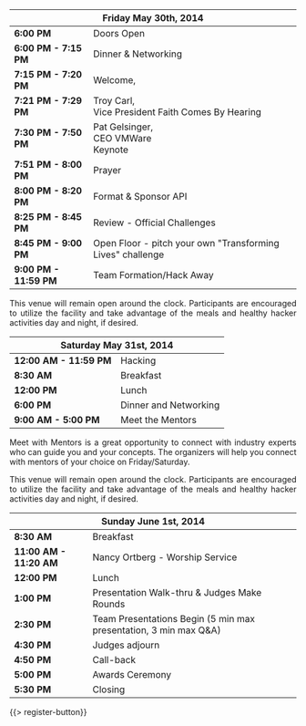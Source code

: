 <div id="tab-content-counter-4" class="g1-tab-content ">

<table class="default">
<thead>
<tr class="row-1 odd">
  <th colspan="2" class="column-1"><div>Friday May 30th, 2014</div></th>
</tr>
</thead>
<tbody class="row-hover" role="alert" aria-live="polite" aria-relevant="all">
<tr class="row-2">
  <td class="column-1"><strong>6:00 PM</strong></td><td class="column-2">Doors Open </td>
</tr>
<tr class="row-3">
  <td class="column-1"><strong>6:00 PM - 7:15 PM</strong></td><td class="column-2">Dinner &amp; Networking</td>
</tr>
<tr class="row-4">
  <td class="column-1"><strong>7:15 PM - 7:20 PM</strong></td><td class="column-2">Welcome, </td>
</tr>
<tr class="row-5">
  <td class="column-1"><strong>7:21 PM - 7:29 PM</strong></td><td class="column-2">Troy Carl, <br>
Vice President Faith Comes By Hearing</td>
</tr>
<tr class="row-6">
  <td class="column-1"><strong>7:30 PM - 7:50 PM</strong></td><td class="column-2">Pat Gelsinger, <br>
CEO VMWare<br>
Keynote</td>
</tr>
<tr class="row-7">
  <td class="column-1"><strong>7:51 PM - 8:00 PM</strong></td><td class="column-2">Prayer</td>
</tr>
<tr class="row-8">
  <td class="column-1"><strong>8:00 PM - 8:20 PM</strong></td><td class="column-2">Format &amp; Sponsor API</td>
</tr>
<tr class="row-9">
  <td class="column-1"><strong>8:25 PM - 8:45 PM</strong></td><td class="column-2">Review - Official Challenges </td>
</tr>
<tr class="row-10">
  <td class="column-1"><strong>8:45 PM - 9:00 PM</strong></td><td class="column-2">Open Floor - pitch your own "Transforming Lives" challenge</td>
</tr>
<tr class="row-11">
  <td class="column-1"><strong>9:00 PM - 11:59 PM</strong></td><td class="column-2">Team Formation/Hack Away</td>
</tr>
</tbody>
</table>
<!-- #tablepress-1 from cache -->
<p style="text-align: justify;">This venue will remain open around the clock. Participants are encouraged to utilize the facility and take advantage of the meals and healthy hacker activities day and night, if desired.</p>
<div style="float: right;"><a href="https://twitter.com/code4thekingdom" target="_new"><style type="text/css" scoped="scoped">#icon-13.g1-icon { color: #ffffff; background-color: #093a4f; border-color: #093a4f; }</style>
<i id="icon-13" class="icon-twitter g1-icon g1-icon--solid g1-icon--small g1-icon--inherit "></i></a> <a href="https://plus.google.com/u/0/communities/112803271040533425213" target="_new"><style type="text/css" scoped="scoped">#icon-14.g1-icon { color: #ffffff; background-color: #093a4f; border-color: #093a4f; }</style>
<i id="icon-14" class="icon-google-plus g1-icon g1-icon--solid g1-icon--small g1-icon--inherit "></i></a></div>
</div>


<div id="tab-content-counter-5" class="g1-tab-content ">

<table class="default">
<thead>
<tr class="row-1 odd">
  <th colspan="2" class="column-1"><div>Saturday May 31st, 2014</div></th>
</tr>
</thead>
<tbody class="row-hover">
<tr class="row-2 even">
  <td class="column-1"><strong>12:00 AM - 11:59 PM</strong></td><td class="column-2">Hacking</td>
</tr>
<tr class="row-3 odd">
  <td class="column-1"><strong>8:30 AM</strong></td><td class="column-2">Breakfast</td>
</tr>
<tr class="row-4 even">
  <td class="column-1"><strong>12:00 PM</strong></td><td class="column-2">Lunch</td>
</tr>
<tr class="row-5 odd">
  <td class="column-1"><strong>6:00 PM</strong></td><td class="column-2">Dinner and Networking</td>
</tr>
<tr class="row-6 even">
  <td class="column-1"><strong>9:00 AM - 5:00 PM</strong></td><td class="column-2">Meet the Mentors</td>
</tr>
</tbody>
</table>
<!-- #tablepress-2 from cache -->
<p style="text-align: justify;">Meet with Mentors is a great opportunity to connect with industry experts who can guide you and your concepts. The organizers will help you connect with mentors of your choice on Friday/Saturday.</p>
<p style="text-align: justify;">This venue will remain open around the clock. Participants are encouraged to utilize the facility and take advantage of the meals and healthy hacker activities day and night, if desired.</p>
<div style="float: right;"><a href="https://twitter.com/code4thekingdom" target="_new"><style type="text/css" scoped="scoped">#icon-15.g1-icon { color: #ffffff; background-color: #093a4f; border-color: #093a4f; }</style>
<i id="icon-15" class="icon-twitter g1-icon g1-icon--solid g1-icon--small g1-icon--inherit "></i></a> <a href="https://plus.google.com/u/0/communities/112803271040533425213" target="_new"><style type="text/css" scoped="scoped">#icon-16.g1-icon { color: #ffffff; background-color: #093a4f; border-color: #093a4f; }</style>
<i id="icon-16" class="icon-google-plus g1-icon g1-icon--solid g1-icon--small g1-icon--inherit "></i></a></div>
</div>

<div id="tab-content-counter-6" class="g1-tab-content ">

<table class="default">
<thead>
<tr class="row-1 odd">
  <th colspan="2" class="column-1"><div>Sunday June 1st, 2014</div></th>
</tr>
</thead>
<tbody class="row-hover">
<tr class="row-2 even">
  <td class="column-1"><strong>8:30 AM</strong></td><td class="column-2">Breakfast</td>
</tr>
<tr class="row-3 odd">
  <td class="column-1"><strong>11:00 AM - 11:20 AM</strong></td><td class="column-2">Nancy Ortberg - Worship Service</td>
</tr>
<tr class="row-4 even">
  <td class="column-1"><strong>12:00 PM</strong></td><td class="column-2">Lunch</td>
</tr>
<tr class="row-5 odd">
  <td class="column-1"><strong>1:00 PM</strong></td><td class="column-2">Presentation Walk-thru &amp; Judges Make Rounds</td>
</tr>
<tr class="row-6 even">
  <td class="column-1"><strong>2:30 PM</strong></td><td class="column-2">Team Presentations Begin (5 min max presentation, 3 min max Q&amp;A)</td>
</tr>
<tr class="row-7 odd">
  <td class="column-1"><strong>4:30 PM </strong></td><td class="column-2">Judges adjourn</td>
</tr>
<tr class="row-8 even">
  <td class="column-1"><strong>4:50 PM</strong></td><td class="column-2">Call-back</td>
</tr>
<tr class="row-9 odd">
  <td class="column-1"><strong>5:00 PM</strong></td><td class="column-2">Awards Ceremony</td>
</tr>
<tr class="row-10 even">
  <td class="column-1"><strong>5:30 PM</strong></td><td class="column-2">Closing</td>
</tr>
</tbody>
</table>
{{> register-button}}
</div>
